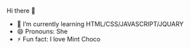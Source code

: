  Hi there 👋

- 🌱 I’m currently learning HTML/CSS/JAVASCRIPT/JQUARY
- 😄 Pronouns: She
- ⚡ Fun fact: I love Mint Choco

